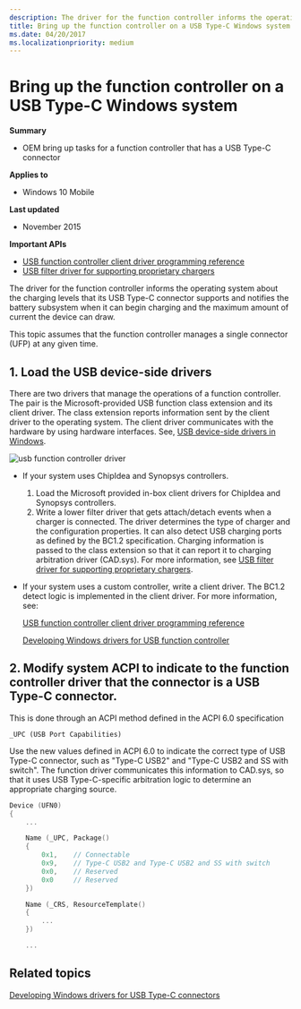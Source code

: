 ```yaml
---
description: The driver for the function controller informs the operating system about the charging levels that its USB Type-C connector supports and notifies the battery subsystem when it can begin charging and the maximum amount of current the device can draw.
title: Bring up the function controller on a USB Type-C Windows system
ms.date: 04/20/2017
ms.localizationpriority: medium
---
```


# Bring up the function controller on a USB Type-C Windows system


**Summary**

-   OEM bring up tasks for a function controller that has a USB Type-C connector

**Applies to**

-   Windows 10 Mobile

**Last updated**

-   November 2015

**Important APIs**

-   [USB function controller client driver programming reference](https://docs.microsoft.com/previous-versions/windows/hardware/drivers/mt188010(v=vs.85))
-   [USB filter driver for supporting proprietary chargers](https://docs.microsoft.com/previous-versions/windows/hardware/drivers/mt188012(v=vs.85))

The driver for the function controller informs the operating system about the charging levels that its USB Type-C connector supports and notifies the battery subsystem when it can begin charging and the maximum amount of current the device can draw.

This topic assumes that the function controller manages a single connector (UFP) at any given time.

## 1. Load the USB device-side drivers


There are two drivers that manage the operations of a function controller. The pair is the Microsoft-provided USB function class extension and its client driver. The class extension reports information sent by the client driver to the operating system. The client driver communicates with the hardware by using hardware interfaces. See, [USB device-side drivers in Windows](usb-device-side-drivers-in-windows.md).

![usb function controller driver](images/function-controller.png)

-   If your system uses ChipIdea and Synopsys controllers.
    1.  Load the Microsoft provided in-box client drivers for ChipIdea and Synopsys controllers.
    2.  Write a lower filter driver that gets attach/detach events when a charger is connected. The driver determines the type of charger and the configuration properties. It can also detect USB charging ports as defined by the BC1.2 specification. Charging information is passed to the class extension so that it can report it to charging arbitration driver (CAD.sys). For more information, see [USB filter driver for supporting proprietary chargers](https://docs.microsoft.com/previous-versions/windows/hardware/drivers/mt188012(v=vs.85)).
-   If your system uses a custom controller, write a client driver. The BC1.2 detect logic is implemented in the client driver. For more information, see:

    [USB function controller client driver programming reference](https://docs.microsoft.com/previous-versions/windows/hardware/drivers/mt188010(v=vs.85))

    [Developing Windows drivers for USB function controller](developing-windows-drivers-for-usb-function-controllers.md)

## 2. Modify system ACPI to indicate to the function controller driver that the connector is a USB Type-C connector.


This is done through an ACPI method defined in the ACPI 6.0 specification

`_UPC (USB Port Capabilities)`

Use the new values defined in ACPI 6.0 to indicate the correct type of USB Type-C connector, such as "Type-C USB2" and "Type-C USB2 and SS with switch". The function driver communicates this information to CAD.sys, so that it uses USB Type-C-specific arbitration logic to determine an appropriate charging source.

```cpp
Device (UFN0)
{
    ...

    Name (_UPC, Package()
    {
        0x1,    // Connectable
        0x9,    // Type-C USB2 and Type-C USB2 and SS with switch
        0x0,    // Reserved
        0x0     // Reserved
    })

    Name (_CRS, ResourceTemplate()
    {
        ...
    })

    ...
```

## Related topics
[Developing Windows drivers for USB Type-C connectors](developing-windows-drivers-for-usb-type-c-connectors.md)  




